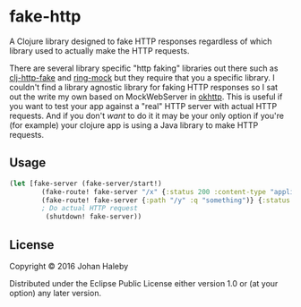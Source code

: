 # fake-http

A Clojure library designed to fake HTTP responses regardless of which library used to actually make the HTTP requests.
  
There are several library specific "http faking" libraries out there such as [clj-http-fake](https://github.com/myfreeweb/clj-http-fake) and 
[ring-mock](https://github.com/ring-clojure/ring-mock) but they require that you a specific library. I couldn't find a library agnostic library for 
faking HTTP responses so I sat out the write my own based on MockWebServer in [okhttp](http://square.github.io/okhttp/). This is useful
if you want to test your app against a "real" HTTP server with actual HTTP requests. And if you don't _want_ to do it it may be your only
option if you're (for example) your clojure app is using a Java library to make HTTP requests.

## Usage

```clojure
(let [fake-server (fake-server/start!)
        (fake-route! fake-server "/x" {:status 200 :content-type "application/json" :body (slurp (io/resource "my.json"))})
        (fake-route! fake-server {:path "/y" :q "something")} {:status 200 :content-type "application/json" :body (slurp (io/resource "my2.json"))})]
        ; Do actual HTTP request
         (shutdown! fake-server))
```


## License

Copyright © 2016 Johan Haleby

Distributed under the Eclipse Public License either version 1.0 or (at
your option) any later version.
